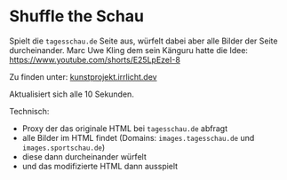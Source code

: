 # Shuffle the Schau

Spielt die `tagesschau.de` Seite aus, würfelt dabei aber alle Bilder der Seite durcheinander. Marc Uwe Kling dem sein Känguru hatte die Idee: https://www.youtube.com/shorts/E25LpEzeI-8

Zu finden unter: [kunstprojekt.irrlicht.dev](https://kunstprojekt.irrlicht.dev)

Aktualisiert sich alle 10 Sekunden.

Technisch:
- Proxy der das originale HTML bei `tagesschau.de` abfragt
- alle Bilder im HTML findet (Domains: `images.tagesschau.de` und `images.sportschau.de`)
- diese dann durcheinander würfelt
- und das modifizierte HTML dann ausspielt
